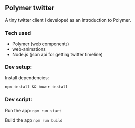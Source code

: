 ## Polymer twitter

A tiny twitter client I developed as an introduction to Polymer.

### Tech used

* Polymer (web components)
* web-animations
* Node.js (json api for getting twitter timeline)

### Dev setup:

Install dependencies:

`npm install && bower install`

### Dev script:

Run the app: `npm run start`

Build the app `npm run build`
